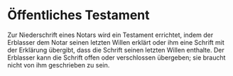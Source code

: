# Öffentliches Testament

Zur Niederschrift eines Notars wird ein Testament errichtet, indem der Erblasser dem Notar seinen letzten Willen erklärt oder ihm eine Schrift mit der Erklärung übergibt, dass die Schrift seinen letzten Willen enthalte. Der Erblasser kann die Schrift offen oder verschlossen übergeben; sie braucht nicht von ihm geschrieben zu sein.